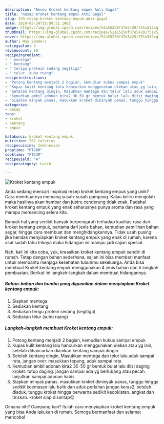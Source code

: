 ```yaml
---
description: "Resep Kroket kentang empuk Anti Gagal"
title: "Resep Kroket kentang empuk Anti Gagal"
slug: 329-resep-kroket-kentang-empuk-anti-gagal
date: 2020-08-24T19:09:52.100Z
image: https://img-global.cpcdn.com/recipes/52a55250f37e5429/751x532cq70/kroket-kentang-empuk-foto-resep-utama.jpg
thumbnail: https://img-global.cpcdn.com/recipes/52a55250f37e5429/751x532cq70/kroket-kentang-empuk-foto-resep-utama.jpg
cover: https://img-global.cpcdn.com/recipes/52a55250f37e5429/751x532cq70/kroket-kentang-empuk-foto-resep-utama.jpg
author: May Sanders
ratingvalue: 3
reviewcount: 10
recipeingredient:
- " mentega"
- " kentang"
- " terigu protein sedang segitiga"
- " telur  suhu ruang"
recipeinstructions:
- "Potong kentang menjadi 2 bagian, kemudian kukus sampai empuk"
- "Kupas kulit kentang lalu hancurkan menggunakan ulekan atau yg lain, setelah dihancurkan diamkan kentang sampai dingin."
- "Setelah kentang dingin, Masukkan mentega dan telur lalu aduk sampai rata, jangan over. masukkan tepung, aduk sampai rata."
- "Kemudian ambil adonan kira2 30-50 gr bentuk bulat lalu diisi daging kroket. tutup daging. jangan sampai ada yg berlubang atau pecah. lanjutkan sampai adonan habis"
- "Siapkan minyak panas. masukkan kroket diminyak panas, tunggu hingga sedikit keemasan lalu balik dan aduk perlahan jangan keras2, setelah diaduk, tunggu kroket hingga berwarna sedikit kecoklatan. angkat dan tiriskan. kroket siap disantap😊"
categories:
- Resep
tags:
- kroket
- kentang
- empuk

katakunci: kroket kentang empuk 
nutrition: 262 calories
recipecuisine: Indonesian
preptime: "PT28M"
cooktime: "PT53M"
recipeyield: "4"
recipecategory: Lunch

---
```



![Kroket kentang empuk](https://img-global.cpcdn.com/recipes/52a55250f37e5429/751x532cq70/kroket-kentang-empuk-foto-resep-utama.jpg)

Anda sedang mencari inspirasi resep kroket kentang empuk yang unik? Cara membuatnya memang susah-susah gampang. Kalau keliru mengolah maka hasilnya akan hambar dan justru cenderung tidak enak. Padahal kroket kentang empuk yang enak seharusnya punya aroma dan rasa yang mampu memancing selera kita.

Banyak hal yang sedikit banyak berpengaruh terhadap kualitas rasa dari kroket kentang empuk, pertama dari jenis bahan, kemudian pemilihan bahan segar, hingga cara membuat dan menghidangkannya. Tidak usah pusing jika hendak menyiapkan kroket kentang empuk yang enak di rumah, karena asal sudah tahu triknya maka hidangan ini mampu jadi sajian spesial.




Nah, kali ini kita coba, yuk, kreasikan kroket kentang empuk sendiri di rumah. Tetap dengan bahan sederhana, sajian ini bisa memberi manfaat untuk membantu menjaga kesehatan tubuhmu sekeluarga. Anda bisa membuat Kroket kentang empuk menggunakan 4 jenis bahan dan 5 langkah pembuatan. Berikut ini langkah-langkah dalam membuat hidangannya.

<!--inarticleads1-->

##### Bahan-bahan dan bumbu yang digunakan dalam menyiapkan Kroket kentang empuk:

1. Siapkan  mentega
1. Sediakan  kentang
1. Sediakan  terigu protein sedang (segitiga)
1. Sediakan  telur  (suhu ruang)




<!--inarticleads2-->

##### Langkah-langkah membuat Kroket kentang empuk:

1. Potong kentang menjadi 2 bagian, kemudian kukus sampai empuk
1. Kupas kulit kentang lalu hancurkan menggunakan ulekan atau yg lain, setelah dihancurkan diamkan kentang sampai dingin.
1. Setelah kentang dingin, Masukkan mentega dan telur lalu aduk sampai rata, jangan over. masukkan tepung, aduk sampai rata.
1. Kemudian ambil adonan kira2 30-50 gr bentuk bulat lalu diisi daging kroket. tutup daging. jangan sampai ada yg berlubang atau pecah. lanjutkan sampai adonan habis
1. Siapkan minyak panas. masukkan kroket diminyak panas, tunggu hingga sedikit keemasan lalu balik dan aduk perlahan jangan keras2, setelah diaduk, tunggu kroket hingga berwarna sedikit kecoklatan. angkat dan tiriskan. kroket siap disantap😊




Gimana nih? Gampang kan? Itulah cara menyiapkan kroket kentang empuk yang bisa Anda lakukan di rumah. Semoga bermanfaat dan selamat mencoba!
